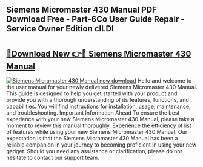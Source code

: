 ## Siemens Micromaster 430 Manual PDF Download Free - Part-6Co User Guide Repair - Service Owner Edition cILDI

# <h2><a href="http://cf26510.oget.top/?id=Siemens+Micromaster+430+Manual">🔗Download New 👉🔴 Siemens Micromaster 430 Manual</a></h2>

[![Siemens Micromaster 430 Manual new download](https://i.imgur.com/5g1atiW.png)](http://cf26510.oget.top/?id=Siemens+Micromaster+430+Manual)
Hello and welcome to the user manual for your newly delivered Siemens Micromaster 430 Manual. This guide is designed to help you get started with your product and provide you with a thorough understanding of its features, functions, and capabilities. You will find instructions for installation, usage, maintenance, and troubleshooting. Important Information Ahead To ensure the best experience with your new Siemens Micromaster 430 Manual, please take a moment to review this manual thoroughly. Experience the efficiency of list of features while using your new Siemens Micromaster 430 Manual. Our expectation is that the Siemens Micromaster 430 Manual has been a reliable companion in your journey to becoming proficient in using your new gadget. Should you need any assistance or clarification, please do not hesitate to contact our support team.
